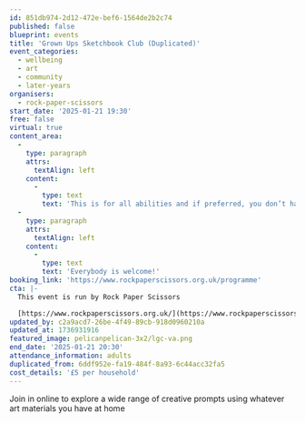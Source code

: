 ```yaml
---
id: 851db974-2d12-472e-bef6-1564de2b2c74
published: false
blueprint: events
title: 'Grown Ups Sketchbook Club (Duplicated)'
event_categories:
  - wellbeing
  - art
  - community
  - later-years
organisers:
  - rock-paper-scissors
start_date: '2025-01-21 19:30'
free: false
virtual: true
content_area:
  -
    type: paragraph
    attrs:
      textAlign: left
    content:
      -
        type: text
        text: 'This is for all abilities and if preferred, you don’t have to be visible or contribute in any way if you choose. '
  -
    type: paragraph
    attrs:
      textAlign: left
    content:
      -
        type: text
        text: 'Everybody is welcome!'
booking_link: 'https://www.rockpaperscissors.org.uk/programme'
cta: |-
  This event is run by Rock Paper Scissors

  [https://www.rockpaperscissors.org.uk/](https://www.rockpaperscissors.org.uk/)
updated_by: c2a9acd7-26be-4f49-89cb-918d0960210a
updated_at: 1736931916
featured_image: pelicanpelican-3x2/lgc-va.png
end_date: '2025-01-21 20:30'
attendance_information: adults
duplicated_from: 6ddf952e-fa19-484f-8a93-6c44acc32fa5
cost_details: '£5 per household'
---
```

Join in online to explore a wide range of creative prompts using whatever art materials you have at home